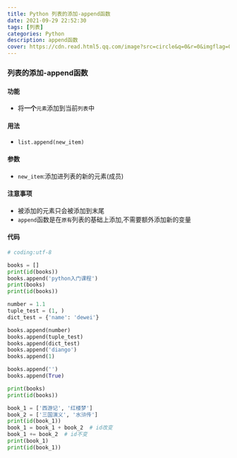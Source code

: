 ```yaml
---
title: Python 列表的添加-append函数
date: 2021-09-29 22:52:30
tags: [列表]
categories: Python
description: append函数
cover: https://cdn.read.html5.qq.com/image?src=circle&q=0&r=0&imgflag=0&cdn_cache=1800&w=0&h=0&imageUrl=https://learnonly-7.oss-cn-qingdao.aliyuncs.com/2021-9-29/4.png
---
```


### 列表的添加-append函数

#### 功能

- 将**一个**`元素`添加到当前`列表`中

#### 用法

- `list.append(new_item)`

#### 参数

- `new_item`:添加进列表的新的元素(成员)

#### 注意事项

- 被添加的元素只会被添加到末尾
- `append`函数是在`原有`列表的基础上添加,不需要额外添加新的变量

#### 代码

```python
# coding:utf-8

books = []
print(id(books))
books.append('python入门课程')
print(books)
print(id(books))

number = 1.1
tuple_test = (1, )
dict_test = {'name': 'dewei'}

books.append(number)
books.append(tuple_test)
books.append(dict_test)
books.append('diango')
books.append(1)

books.append('')
books.append(True)

print(books)
print(id(books))

book_1 = ['西游记', '红楼梦']
book_2 = ['三国演义', '水浒传']
print(id(book_1))
book_1 = book_1 + book_2  # id改变
book_1 += book_2  # id不变
print(book_1)
print(id(book_1))

```


